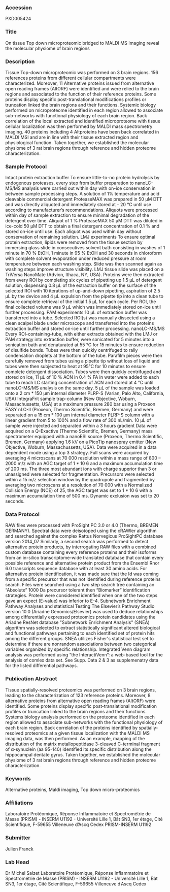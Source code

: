 ### Accession
PXD005424

### Title
On tissue Top down microproteomic bridged to MALDI MS Imaging reveal the molecular physiome of brain regions

### Description
Tissue Top-down microproteomic was performed on 3 brain regions. 156 references proteins from different cellular compartments were characterized. Moreover, 11 Alternative proteins issued from alternative open reading frames (AltORF) were identified and were relied to the brain regions and associated to the function of their reference proteins. Some proteins display specific post-translational modifications profiles or truncation linked the brain regions and their functions. Systemic biology performed on microproteome identified in each region allowed to associate sub-networks with functional physiology of each brain region. Back correlation of the local extracted and identified microproteome with tissue cellular localization was then performed by MALDI mass spectrometry imaging. 40 proteins including 4 Altproteins have been back correlated in MALDI MSI and are in line with their tissue extracted region and physiological function. Taken together, we established the molecular physiome of 3 rat brain regions through reference and hidden proteome characterization.

### Sample Protocol
Intact protein extraction buffer  To ensure little-to-no protein hydrolysis by endogenous proteases, every step from buffer preparation to nanoLC-MS/MS analysis were carried out within day with on-ice conservation in between sample processing steps. A solution of 1% temperature and acid cleavable commercial detergent ProteaseMAX was prepared in 50 µM DTT and was directly aliquoted and immediately stored at - 20 °C until use according to manufacturer’s recommendations. Aliquots were processed within day of sample extraction to ensure minimal degradation of the detergent over time. Aliquot of 1 % ProteaseMAX 50 µM DTT was diluted in ice-cold 50 µM DTT to obtain a final detergent concentration of 0.1 % and stored on-ice until use. Each aliquot was used within day without conservation of remaining solution. LMJ experiments To ensure optimal protein extraction, lipids were removed from the tissue section by immersing glass slide in consecutives solvent bath consisting in washes of 1 minute in 70 % EtOH, 1 minute in 95 % EtOH and 30 seconds in chloroform with complete solvent evaporation under reduced pressure at room temperature between each washing step. Slide was then scanned again as washing steps improve structure visibility. LMJ tissue slide was placed on a TriVersa NanoMate (Advion, Ithaca, NY, USA). Proteins were then extracted from every ROI by completing six cycles of pipetting up 1.5 µL of detergent solution, dispensing 0.8 µL of the extraction buffer on the surface of the selected ROI with 10 iterations of up-and-down pipetting, aspiration of 2.5 µL by the device and 4 µL expulsion from the pipette tip into a clean tube to ensure complete retrieval of the initial 1.5 µL for each cycle. Per ROI, the final collected volume was 9 µL which was immediately stored on-ice until further processing. PAM experiments 10 µL of extraction buffer was transferred into a tube. Selected ROI(s) was manually dissected using a clean scalpel blade under microscope and transferred into the proteins extraction buffer and stored on-ice until further processing. nanoLC-MS/MS Every ROI-containing-tube, with either extracts obtained with the LMJ or PAM strategy into extraction buffer, were sonicated for 5 minutes into a sonication bath and denaturated at 55 °C for 15 minutes to ensure reduction of disulfide bonds. Tubes were then quickly centrifuged to rally condensation droplets at the bottom of the tube. Parafilm pieces were then carefully removed from tubes using a pipette tip without loss of liquid and tubes were then subjected to heat at 95°C for 10 minutes to ensure complete detergent dissociation. Tubes were then quickly centrifuged and stored on ice, 11 µL of 10 % ACN in 0.4 % FA in water were added to each tube to reach LC starting concentration of ACN and stored at 4 °C until nanoLC-MS/MS analysis on the same day. 5 µL of the sample was loaded onto a 2 cm * 150 µm internal diameter PLRP-S (Varian, Palo Alto, California, USA) IntegraFrit sample trap-column (New Objective, Woburn, Massachussetts, USA) at a maximum pressure 280 bar using a Proxeon EASY nLC-II (Proxeon, Thermo Scientific, Bremen, Germany) and were separated on a 15 cm * 100 µm internal diameter PLRP-S column with a linear gradient from 5 to 100% and a flow rate of 300 nL/min. 10 µL of sample were injected and separated within a 3 hours gradient  Data were acquired on a Q-Exactive (Thermo Scientific, Bremen, Germany) mass spectrometer equipped with a nanoESI source (Proxeon, Thermo Scientific, Bremen, Germany) applying 1.6 kV on a PicoTip nanospray emitter (New Objective, Woburn, Massachussetts, USA). Data were acquired in a data dependent mode using a top 3 strategy. Full scans were acquired by averaging 4 microscans at 70 000 resolution within a mass range of 800 – 2000 m/z with an AGC target of 1 * 10 6 and a maximum accumulation time of 200 ms. The three most abundant ions with charge superior than 3 or unassigned were selected for fragmentation. Precursors were selected within a 15 m/z selection window by the quadrupole and fragmented by averaging two microscans at a resolution of 70 000 with a Normalized Collision Energy (NCE) of 25, the AGC target was set to 1 * 10 6 with a maximum accumulation time of 500 ms. Dynamic exclusion was set to 20 seconds.

### Data Protocol
RAW files were processed with ProSight PC 3.0 or 4.0 (Thermo, BREMEN GERMANY). Spectral data were deisotoped using the cRAWler algorithm and searched against the complex Rattus Norvegicus ProSightPC database version 2014_07 Similarly, a second search was performed to detect alternative protein products, by interrogating RAW files with a combined custom database containing every reference proteins and their isoforms from an in-silico  transcriptome-wide translated database that contain every possible reference and alternative protein product from the Ensembl Rnor 6.0 transcripts sequence database with at least 30 amino acids. For alternative protein identification, it was made sure that the Id was coming from a specific precursor that was not identified during reference proteins search.  Files were searched using a two step search tree containing an “Absolute” 1000 Da precursor tolerant then “Biomarker” identification strategies. Protein were considered identified when one of the two steps gave an expect (E-value) was inferior to E-4.   Subnetwork Enrichment Pathway Analyses and statistical Testing The Elsevier’s Pathway Studio version 10.0 (Ariadne Genomics/Elsevier) was used to deduce relationships among differentially expressed proteomics protein candidates using the Ariadne ResNet database "Subnetwork Enrichment Analysis" (SNEA) algorithm was selected to extract statistically significant altered biological and functional pathways pertaining to each identified set of protein hits among the different groups. SNEA utilizes Fisher's statistical test set to determine if there are nonrandom associations between two categorical variables organized by specific relationship.  Integrated Venn diagram analysis was performed using “the InteractiVenn”: a web-based tool for the analysis of comlex data set. See Supp. Data 2 & 3 as supplemenatry data for the listed differential pathways.

### Publication Abstract
Tissue spatially-resolved proteomics was performed on 3 brain regions, leading to the characterization of 123 reference proteins. Moreover, 8 alternative proteins from alternative open reading frames (AltORF) were identified. Some proteins display specific post-translational modification profiles or truncation linked to the brain regions and their functions. Systems biology analysis performed on the proteome identified in each region allowed to associate sub-networks with the functional physiology of each brain region. Back correlation of the proteins identified by spatially-resolved proteomics at a given tissue localization with the MALDI MS imaging data, was then performed. As an example, mapping of the distribution of the matrix metallopeptidase 3-cleaved C-terminal fragment of &#x3b1;-synuclein (aa 95-140) identified its specific distribution along the hippocampal dentate gyrus. Taken together, we established the molecular physiome of 3 rat brain regions through reference and hidden proteome characterization.

### Keywords
Alternative proteins, Maldi imaging, Top down micro-proteomics

### Affiliations
Laboratoire Protéomique, Réponse Inflammatoire et Spectrométrie de Masse (PRISM) - INSERM U1192 - Université Lille 1, Bât SN3, 1er étage, Cité Scientifique, F-59655 Villeneuve d’Ascq Cedex
PRISM-INSERM U1192

### Submitter
Julien Franck

### Lab Head
Dr Michel Salzet
Laboratoire Protéomique, Réponse Inflammatoire et Spectrométrie de Masse (PRISM) - INSERM U1192 - Université Lille 1, Bât SN3, 1er étage, Cité Scientifique, F-59655 Villeneuve d’Ascq Cedex


